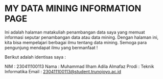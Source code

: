 # MY DATA MINING INFORMATION PAGE

Ini adalah halaman matakuliah penambangan data saya yang memuat informasi seputar penambangan data atau data mining.
Dengan halaman ini, kita bisa mempelajari berbagai ilmu tentang data mining.
Semoga para pengunjung mendapat ilmu yang bermanfaat !

Berikut adalah identisas saya :

NIM     : 230411100113
Nama    : Muhammad Ilham Adila Almafaz
Prodi   : Teknik Informatika
Email   : 230411100113@student.trunojoyo.ac.id

```{tableofcontents}
```
